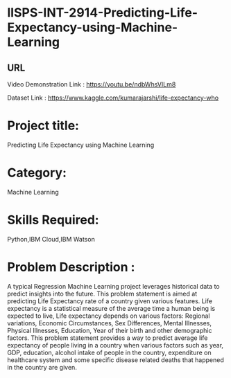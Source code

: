 # llSPS-INT-2914-Predicting-Life-Expectancy-using-Machine-Learning

## URL

Video Demonstration Link : https://youtu.be/ndbWhsVILm8

Dataset Link : https://www.kaggle.com/kumarajarshi/life-expectancy-who

# Project title:
Predicting Life Expectancy using Machine Learning

# Category:
Machine Learning

# Skills Required:
Python,IBM Cloud,IBM Watson

# Problem Description :
A typical Regression Machine Learning project leverages historical data to predict insights into the future. This problem statement is aimed at predicting Life Expectancy rate of a country given various features. Life expectancy is a statistical measure of the average time a human being is expected to live, Life expectancy depends on various factors: Regional variations, Economic Circumstances, Sex Differences, Mental Illnesses, Physical Illnesses, Education, Year of their birth and other demographic factors. This problem statement provides a way to predict average life expectancy of people living in a country when various factors such as year, GDP, education, alcohol intake of people in the country, expenditure on healthcare system and some specific disease related deaths that happened in the country are given.

